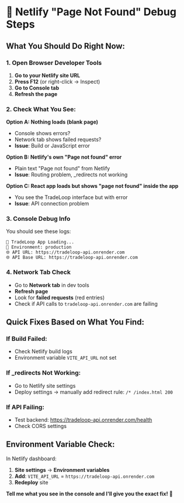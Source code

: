 # 🐛 Netlify "Page Not Found" Debug Steps

## What You Should Do Right Now:

### 1. Open Browser Developer Tools
1. **Go to your Netlify site URL**
2. **Press F12** (or right-click → Inspect)
3. **Go to Console tab**
4. **Refresh the page**

### 2. Check What You See:

**Option A: Nothing loads (blank page)**
- Console shows errors?
- Network tab shows failed requests?
- **Issue**: Build or JavaScript error

**Option B: Netlify's own "Page not found" error**  
- Plain text "Page not found" from Netlify
- **Issue**: Routing problem, _redirects not working

**Option C: React app loads but shows "page not found" inside the app**
- You see the TradeLoop interface but with error
- **Issue**: API connection problem

### 3. Console Debug Info
You should see these logs:
```
🚀 TradeLoop App Loading...
📍 Environment: production  
🌐 API URL: https://tradeloop-api.onrender.com
🌐 API Base URL: https://tradeloop-api.onrender.com
```

### 4. Network Tab Check
- Go to **Network tab** in dev tools
- **Refresh page**
- Look for **failed requests** (red entries)
- Check if API calls to `tradeloop-api.onrender.com` are failing

## Quick Fixes Based on What You Find:

### If Build Failed:
- Check Netlify build logs  
- Environment variable `VITE_API_URL` not set

### If _redirects Not Working:
- Go to Netlify site settings
- Deploy settings → manually add redirect rule: `/* /index.html 200`

### If API Failing:
- Test backend: https://tradeloop-api.onrender.com/health
- Check CORS settings

## Environment Variable Check:
In Netlify dashboard:
1. **Site settings** → **Environment variables**
2. **Add**: `VITE_API_URL` = `https://tradeloop-api.onrender.com`
3. **Redeploy** site

**Tell me what you see in the console and I'll give you the exact fix!** 🎯